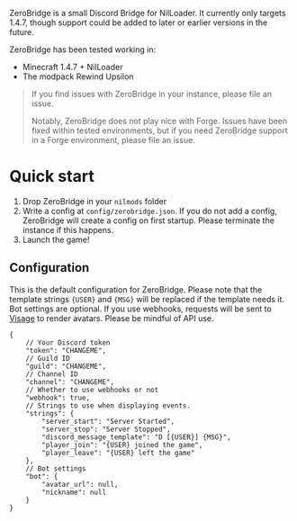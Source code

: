 ZeroBridge is a small Discord Bridge for NilLoader. It currently only targets 1.4.7, though support could be added to later or earlier versions in the future.

ZeroBridge has been tested working in:
- Minecraft 1.4.7 + NilLoader
- The modpack Rewind Upsilon

> If you find issues with ZeroBridge in your instance, please file an issue.
>
> Notably, ZeroBridge does not play nice with Forge. Issues have been fixed within tested environments, but if you need ZeroBridge support in a Forge environment, please file an issue.

# Quick start
1. Drop ZeroBridge in your `nilmods` folder
2. Write a config at `config/zerobridge.json`. If you do not add a config, ZeroBridge will create a config on first startup. Please terminate the instance if this happens.
3. Launch the game!

## Configuration
This is the default configuration for ZeroBridge. Please note that the template strings `{USER}` and `{MSG}` will be replaced if the template needs it. Bot settings are optional. If you use webhooks, requests will be sent to [Visage](https://visage.surgeplay.com/index.html) to render avatars. Please be mindful of API use.
```json5
{
	// Your Discord token
	"token": "CHANGEME",
	// Guild ID
	"guild": "CHANGEME",
	// Channel ID
	"channel": "CHANGEME",
	// Whether to use webhooks or not
	"webhook": true,
	// Strings to use when displaying events.
	"strings": {
		"server_start": "Server Started",
		"server_stop": "Server Stopped",
		"discord_message_template": "D [{USER}] {MSG}",
		"player_join": "{USER} joined the game",
		"player_leave": "{USER} left the game"
	},
	// Bot settings
	"bot": {
		"avatar_url": null,
		"nickname": null
	}
}
```